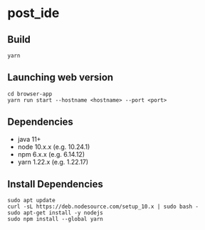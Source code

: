 # post_ide
## Build
```
yarn
```
  
## Launching web version
```
cd browser-app
yarn run start --hostname <hostname> --port <port>
```
## Dependencies
- java 11+
- node 10.x.x (e.g. 10.24.1)
- npm 6.x.x (e.g. 6.14.12)
- yarn 1.22.x (e.g. 1.22.17)
## Install Dependencies
```
sudo apt update
curl -sL https://deb.nodesource.com/setup_10.x | sudo bash -
sudo apt-get install -y nodejs
sudo npm install --global yarn
```
